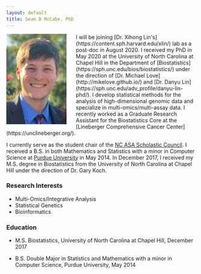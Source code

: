```yaml
---
layout: default
title: Sean D McCabe, PhD
---
```


<img align="left" style="margin-right:25px" src="assets/headshot.jpg" width="160"> 
I will be joining [Dr. Xihong Lin's](https://content.sph.harvard.edu/xlin/) lab as a post-doc in August 2020. I received my PhD in May 2020 at the University of North Carolina at Chapel Hill in the Department of [Biostatistics](https://sph.unc.edu/bios/biostatistics/) under the direction of [Dr. Michael Love](http://mikelove.github.io/) and [Dr. Danyu Lin](https://sph.unc.edu/adv_profile/danyu-lin-phd/). I develop statistical methods for the analysis of high-dimensional genomic data and specialize in multi-omics/multi-assay data. I recently worked as a Graduate Research Assistant for the Biostatistics Core at the [Lineberger Comprehensive Cancer Center](https://unclineberger.org/).

I currently serve as the student chair of the [NC ASA Scholastic Council](https://community.amstat.org/northcarolina/initiatives/scholasticcouncil). I received a B.S. in both Mathematics and Statistics with a minor in Computer Science at [Purdue University](https://www.stat.purdue.edu) in May 2014. In December 2017, I received my M.S. degree in Biostatistics from the University of North Carolina at Chapel Hill under the direction of Dr. Gary Koch. 

### Research Interests

   * Multi-Omics/Integrative Analysis
   * Statistical Genetics
   * Bioinformatics

### Education

* M.S. Biostatistics, University of North Carolina at Chapel Hill, December 2017 <br>

* B.S. Double Major in Statistics and Mathematics with a minor in Computer Science, Purdue University, May 2014

